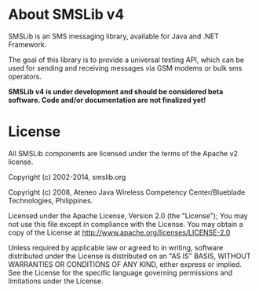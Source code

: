 # About SMSLib v4

SMSLib is an SMS messaging library, available for Java and .NET Framework.

The goal of this library is to provide a universal texting API, which can be used for sending and receiving messages via GSM modems or bulk sms operators.

**SMSLib v4 is under development and should be considered beta software. Code and/or documentation are not finalized yet!**

# License 

All SMSLib components are licensed under the terms of the Apache v2 license.

Copyright (c) 2002-2014, smslib.org

Copyright (c) 2008, Ateneo Java Wireless Competency Center/Blueblade Technologies, Philippines.

Licensed under the Apache License, Version 2.0 (the "License");
You may not use this file except in compliance with the License. You may obtain a copy of the License at http://www.apache.org/licenses/LICENSE-2.0

Unless required by applicable law or agreed to in writing, software distributed under the License is distributed on an "AS IS" BASIS, WITHOUT WARRANTIES OR CONDITIONS OF ANY KIND, either express or implied. See the License for the specific language governing permissions and limitations under the License.
